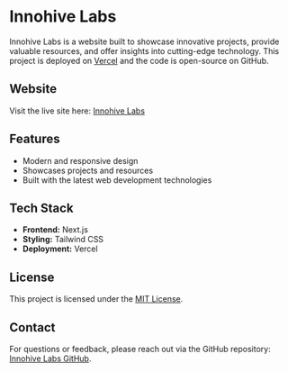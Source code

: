 # Innohive Labs

Innohive Labs is a website built to showcase innovative projects, provide valuable resources, and offer insights into cutting-edge technology. This project is deployed on [Vercel](https://vercel.com) and the code is open-source on GitHub.

## Website

Visit the live site here: [Innohive Labs](https://innohivelabs.vercel.app)

## Features

- Modern and responsive design
- Showcases projects and resources
- Built with the latest web development technologies

## Tech Stack

- **Frontend:** Next.js
- **Styling:** Tailwind CSS
- **Deployment:** Vercel

## License

This project is licensed under the [MIT License](https://opensource.org/licenses/MIT).

## Contact

For questions or feedback, please reach out via the GitHub repository: [Innohive Labs GitHub](https://github.com/codecxAb/InnohiveLabs).

